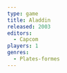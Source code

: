 ```yaml
---
type: game
title: Aladdin
released: 2003
editors: 
  - Capcom
players: 1
genres:
  - Plates-formes
---
```

